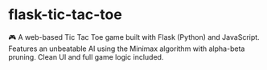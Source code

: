 # flask-tic-tac-toe
🎮 A web-based Tic Tac Toe game built with Flask (Python) and JavaScript. Features an unbeatable AI using the Minimax algorithm with alpha-beta pruning. Clean UI and full game logic included.
